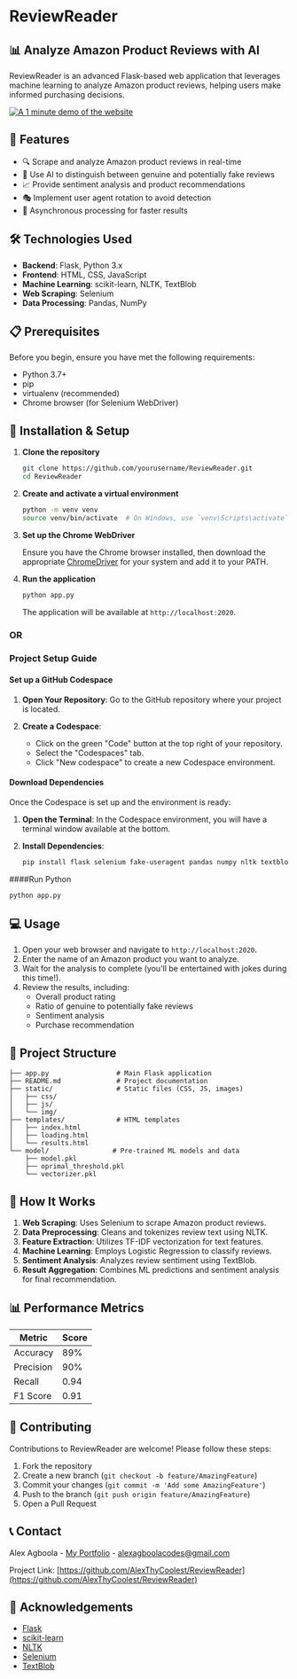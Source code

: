 # ReviewReader

## 📊 Analyze Amazon Product Reviews with AI

ReviewReader is an advanced Flask-based web application that leverages machine learning to analyze Amazon product reviews, helping users make informed purchasing decisions.

[![A 1 minute demo of the website](https://github.com/user-attachments/assets/dbb7f2c5-5d1f-4e3b-8bf9-38f25bd7c8f8)](https://github-production-user-asset-6210df.s3.amazonaws.com/118056225/351786228-dbb7f2c5-5d1f-4e3b-8bf9-38f25bd7c8f8.mp4?X-Amz-Algorithm=AWS4-HMAC-SHA256&X-Amz-Credential=AKIAVCODYLSA53PQK4ZA%2F20240724%2Fus-east-1%2Fs3%2Faws4_request&X-Amz-Date=20240724T155535Z&X-Amz-Expires=300&X-Amz-Signature=ae1b9cc088fbfbdbeda5e39f7dd02af67f2b761098259232b168c412ec46fb67&X-Amz-SignedHeaders=host&actor_id=118056225&key_id=0&repo_id=832837105)

## 🌟 Features

- 🔍 Scrape and analyze Amazon product reviews in real-time
- 🤖 Use AI to distinguish between genuine and potentially fake reviews
- 📈 Provide sentiment analysis and product recommendations
- 🎭 Implement user agent rotation to avoid detection
- 🚀 Asynchronous processing for faster results

## 🛠️ Technologies Used

- **Backend**: Flask, Python 3.x
- **Frontend**: HTML, CSS, JavaScript
- **Machine Learning**: scikit-learn, NLTK, TextBlob
- **Web Scraping**: Selenium
- **Data Processing**: Pandas, NumPy

## 📋 Prerequisites

Before you begin, ensure you have met the following requirements:

- Python 3.7+
- pip
- virtualenv (recommended)
- Chrome browser (for Selenium WebDriver)

## 🚀 Installation & Setup

1. **Clone the repository**

   ```bash
   git clone https://github.com/yourusername/ReviewReader.git
   cd ReviewReader
   ```

2. **Create and activate a virtual environment**

   ```bash
   python -m venv venv
   source venv/bin/activate  # On Windows, use `venv\Scripts\activate`
   ```

3. **Set up the Chrome WebDriver**

   Ensure you have the Chrome browser installed, then download the appropriate [ChromeDriver](https://sites.google.com/a/chromium.org/chromedriver/downloads) for your system and add it to your PATH.

4. **Run the application**

   ```bash
   python app.py
   ```

   The application will be available at `http://localhost:2020`.

### OR

### Project Setup Guide

#### Set up a GitHub Codespace

1. **Open Your Repository**: Go to the GitHub repository where your project is located.

2. **Create a Codespace**:
   - Click on the green "Code" button at the top right of your repository.
   - Select the "Codespaces" tab.
   - Click "New codespace" to create a new Codespace environment.

#### Download Dependencies

Once the Codespace is set up and the environment is ready:

1. **Open the Terminal**: In the Codespace environment, you will have a terminal window available at the bottom.

2. **Install Dependencies**:
   ```bash
   pip install flask selenium fake-useragent pandas numpy nltk textblob
   ```
####Run Python

   ```bash
   python app.py
   ```

## 💻 Usage

1. Open your web browser and navigate to `http://localhost:2020`.
2. Enter the name of an Amazon product you want to analyze.
3. Wait for the analysis to complete (you'll be entertained with jokes during this time!).
4. Review the results, including:
   - Overall product rating
   - Ratio of genuine to potentially fake reviews
   - Sentiment analysis
   - Purchase recommendation

## 📁 Project Structure

```
├── app.py                 # Main Flask application 
├── README.md              # Project documentation
├── static/                # Static files (CSS, JS, images)
│   ├── css/
│   ├── js/
│   └── img/
├── templates/             # HTML templates
│   ├── index.html
│   ├── loading.html
│   └── results.html
└── model/                # Pre-trained ML models and data
    ├── model.pkl
    ├── oprimal_threshold.pkl
    └── vectorizer.pkl
```

## 🧠 How It Works

1. **Web Scraping**: Uses Selenium to scrape Amazon product reviews.
2. **Data Preprocessing**: Cleans and tokenizes review text using NLTK.
3. **Feature Extraction**: Utilizes TF-IDF vectorization for text features.
4. **Machine Learning**: Employs Logistic Regression to classify reviews.
5. **Sentiment Analysis**: Analyzes review sentiment using TextBlob.
6. **Result Aggregation**: Combines ML predictions and sentiment analysis for final recommendation.

## 📊 Performance Metrics

| Metric | Score |
|--------|-------|
| Accuracy | 89% |
| Precision | 90% |
| Recall | 0.94 |
| F1 Score | 0.91 |

## 🤝 Contributing

Contributions to ReviewReader are welcome! Please follow these steps:

1. Fork the repository
2. Create a new branch (`git checkout -b feature/AmazingFeature`)
3. Commit your changes (`git commit -m 'Add some AmazingFeature'`)
4. Push to the branch (`git push origin feature/AmazingFeature`)
5. Open a Pull Request

## 📞 Contact

Alex Agboola - [My Portfolio](https://alexagboola.com) - alexagboolacodes@gmail.com

Project Link: [https://github.com/AlexThyCoolest/ReviewReader](https://github.com/AlexThyCoolest/ReviewReader)

## 🙏 Acknowledgements

- [Flask](https://flask.palletsprojects.com/)
- [scikit-learn](https://scikit-learn.org/)
- [NLTK](https://www.nltk.org/)
- [Selenium](https://www.selenium.dev/)
- [TextBlob](https://textblob.readthedocs.io/)
